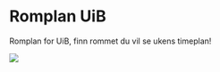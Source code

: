 # Romplan UiB
<p>Romplan for UiB, finn rommet du vil se ukens timeplan!</p>

<img src="https://lh3.googleusercontent.com/9IRMGt7kVsIuhAkc3_22PY9pb44ppiU2z8kV5lIpPmfaDvG7zlnQBb3wY-u7AmoWIAT6=h900-rw"></img>
